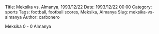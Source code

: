 Title: Meksika vs. Almanya, 1993/12/22
Date: 1993/12/22 00:00
Category: sports
Tags: football, football scores, Meksika, Almanya
Slug: meksika-vs-almanya
Author: carbonero


Meksika 0 - 0 Almanya
